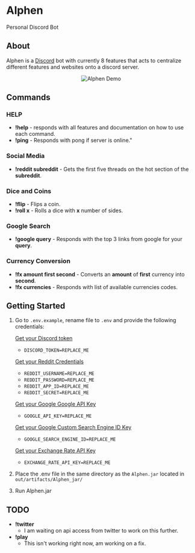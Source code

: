 # Alphen
 Personal Discord Bot

## About
Alphen is a [Discord](https://discord.com) bot with currently 8 features that acts to centralize different features and websites onto a discord server.

<p align="center">
  <img src="https://github.com/artmedia1/Alphen/blob/main/media/Alphen-Demo.gif?raw=true" alt="Alphen Demo">
</p>


## Commands

### HELP
+ **!help** - responds with all features and documentation on how to use each command.
+ **!ping** - Responds with pong if server is online."


### Social Media
+ **!reddit subreddit** - Gets the first five threads on the hot section of the **subreddit**.


### Dice and Coins
+ **!flip** - Flips a coin.
+ **!roll x** - Rolls a dice with **x** number of sides.

### Google Search
+ **!google query**  - Responds with the top 3 links from google for your **query**.

### Currency Conversion
+ **!fx amount first second** - Converts an **amount** of **first** currency into **second**.
+ **!fx currencies** - Responds with list of available currencies codes.



## Getting Started
1. Go to `.env.example`, rename file to `.env` and provide the following credentials:

   [Get your Discord token](https://discord.com/developers/applications)  
   + `DISCORD_TOKEN=REPLACE_ME`

   [Get your Reddit Credentials](https://www.reddit.com/prefs/apps)  
   + `REDDIT_USERNAME=REPLACE_ME`
   + `REDDIT_PASSWORD=REPLACE_ME`
   + `REDDIT_APP_ID=REPLACE_ME`
   + `REDDIT_SECRET=REPLACE_ME`

   [Get your Google Google API Key](https://console.cloud.google.com/apis/credentials)
   + `GOOGLE_API_KEY=REPLACE_ME`

   [Get your Google Custom Search Engine ID Key](https://programmablesearchengine.google.com)  
   + `GOOGLE_SEARCH_ENGINE_ID=REPLACE_ME `

   [Get your Exchange Rate API Key](https://www.exchangerate-api.com/docs/java-currency-api)
   + `EXCHANGE_RATE_API_KEY=REPLACE_ME`


2. Place the .env file in the same directory as the `Alphen.jar` located in `out/artifacts/Alphen_jar/`

3. Run Alphen.jar

## TODO
+ **!twitter**
  + I am waiting on api access from twitter to work on this further.
+ **!play**
  + This isn't working right now, am working on a fix. 
